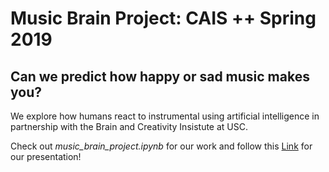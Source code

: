 <h1>Music Brain Project: CAIS ++ Spring 2019</h1>
<h2> Can we predict how happy or sad music makes you? </h2>
<p>  
We explore how humans react to instrumental using artificial intelligence in partnership with the Brain and Creativity Insistute at USC.

Check out *music_brain_project.ipynb* for our work and follow this [Link](https://www.slideshare.net/slideshow/embed_code/key/4EVG3rRu8nNaO) for our presentation!
